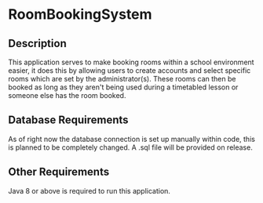 # RoomBookingSystem
## Description
This application serves to make booking rooms within a school environment easier, it does this by allowing users to create accounts and select specific rooms which are set by the administrator(s). These rooms can then be booked as long as they aren't being used during a timetabled lesson or someone else has the room booked. 



## Database Requirements 
As of right now the database connection is set up manually within code, this is planned to be completely changed. A .sql file will be provided on release.



## Other Requirements 
Java 8 or above is required to run this application. 
